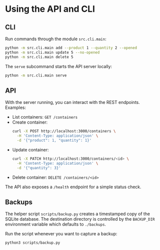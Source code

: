 # Using the API and CLI

## CLI

Run commands through the module `src.cli.main`:

```bash
python -m src.cli.main add --product 1 --quantity 2 --opened
python -m src.cli.main update 5 --no-opened
python -m src.cli.main delete 5
```

The `serve` subcommand starts the API server locally:

```bash
python -m src.cli.main serve
```

## API

With the server running, you can interact with the REST endpoints. Examples:

- List containers: `GET /containers`
- Create container:
  ```bash
  curl -X POST http://localhost:3000/containers \
    -H 'Content-Type: application/json' \
    -d '{"product": 1, "quantity": 1}'
  ```
- Update container:
  ```bash
  curl -X PATCH http://localhost:3000/containers/<id> \
    -H 'Content-Type: application/json' \
    -d '{"quantity": 3}'
  ```
- Delete container: `DELETE /containers/<id>`

The API also exposes a `/health` endpoint for a simple status check.

## Backups

The helper script `scripts/backup.py` creates a timestamped copy of the
SQLite database. The destination directory is controlled by the
`BACKUP_DIR` environment variable which defaults to `./backups`.

Run the script whenever you want to capture a backup:

```bash
python3 scripts/backup.py
```
